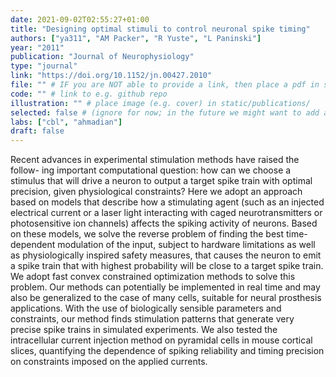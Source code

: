 ```yaml
---
date: 2021-09-02T02:55:27+01:00
title: "Designing optimal stimuli to control neuronal spike timing"
authors: ["ya311", "AM Packer", "R Yuste", "L Paninski"]
year: "2011"
publication: "Journal of Neurophysiology"
type: "journal"
link: "https://doi.org/10.1152/jn.00427.2010"
file: "" # IF you are NOT able to provide a link, then place a pdf in static/publications/ and write the filename here (e.g. "hennequin-neuron-2018.pdf") 
code: "" # link to e.g. github repo
illustration: "" # place image (e.g. cover) in static/publications/
selected: false # (ignore for now; in the future we might want to add a "Selected publications" section)
labs: ["cbl", "ahmadian"]
draft: false
---
```


Recent advances in experimental stimulation methods have raised the follow- ing important computational question: how can we choose a stimulus that will drive a neuron to output a target spike train with optimal precision, given physiological constraints? Here we adopt an approach based on models that describe how a stimulating agent (such as an injected electrical current or a laser light interacting with caged neurotransmitters or photosensitive ion channels) affects the spiking activity of neurons. Based on these models, we solve the reverse problem of finding the best time-dependent modulation of the input, subject to hardware limitations as well as physiologically inspired safety measures, that causes the neuron to emit a spike train that with highest probability will be close to a target spike train. We adopt fast convex constrained optimization methods to solve this problem. Our methods can potentially be implemented in real time and may also be generalized to the case of many cells, suitable for neural prosthesis applications. With the use of biologically sensible parameters and constraints, our method finds stimulation patterns that generate very precise spike trains in simulated experiments. We also tested the intracellular current injection method on pyramidal cells in mouse cortical slices, quantifying the dependence of spiking reliability and timing precision on constraints imposed on the applied currents.

